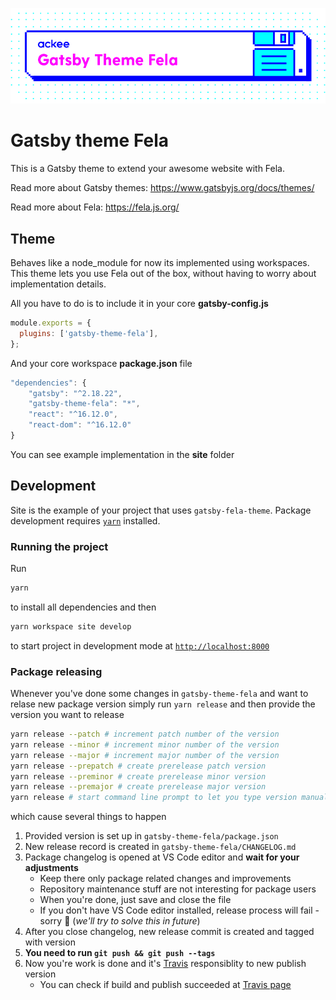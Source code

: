 ![ackee|Gatsby Theme Fela](img/fronted_gatsby_theme_fela.png)

# Gatsby theme Fela

This is a Gatsby theme to extend your awesome website with Fela.

Read more about Gatsby themes: https://www.gatsbyjs.org/docs/themes/

Read more about Fela: https://fela.js.org/

## Theme

Behaves like a node_module for now its implemented using workspaces.
This theme lets you use Fela out of the box, without having to worry about implementation details.

All you have to do is to include it in your core **gatsby-config.js**

```javascript
module.exports = {
  plugins: ['gatsby-theme-fela'],
};
```

And your core workspace **package.json** file

```javascript
"dependencies": {
    "gatsby": "^2.18.22",
    "gatsby-theme-fela": "*",
    "react": "^16.12.0",
    "react-dom": "^16.12.0"
}
```

You can see example implementation in the **site** folder

## Development

Site is the example of your project that uses `gatsby-fela-theme`. Package development requires [`yarn`](https://yarnpkg.com/getting-started/install) installed.

### Running the project

Run

```sh
yarn
```

to install all dependencies and then

```sh
yarn workspace site develop
```

to start project in development mode at [`http://localhost:8000`](`http://localhost:8000`)

### Package releasing

Whenever you've done some changes in `gatsby-theme-fela` and want to relase new package version simply run `yarn release` and then provide the version you want to release

```sh
yarn release --patch # increment patch number of the version
yarn release --minor # increment minor number of the version
yarn release --major # increment major number of the version
yarn release --prepatch # create prerelease patch version
yarn release --preminor # create prerelease minor version
yarn release --premajor # create prerelease major version
yarn release # start command line prompt to let you type version manually
```

which cause several things to happen

1. Provided version is set up in `gatsby-theme-fela/package.json`
2. New release record is created in `gatsby-theme-fela/CHANGELOG.md`
3. Package changelog is opened at VS Code editor and **wait for your adjustments**
   - Keep there only package related changes and improvements
   - Repository maintenance stuff are not interesting for package users
   - When you're done, just save and close the file
   - If you don't have VS Code editor installed, release process will fail - sorry 🙁 (_we'll try to solve this in future_)
4. After you close changelog, new release commit is created and tagged with version
5. **You need to run `git push && git push --tags`**
6. Now you're work is done and it's [Travis](https://travis-ci.com/github/AckeeCZ/gatsby-theme-fela) responsiblity to new publish version
   - You can check if build and publish succeeded at [Travis page](https://travis-ci.com/github/AckeeCZ/gatsby-theme-fela)
